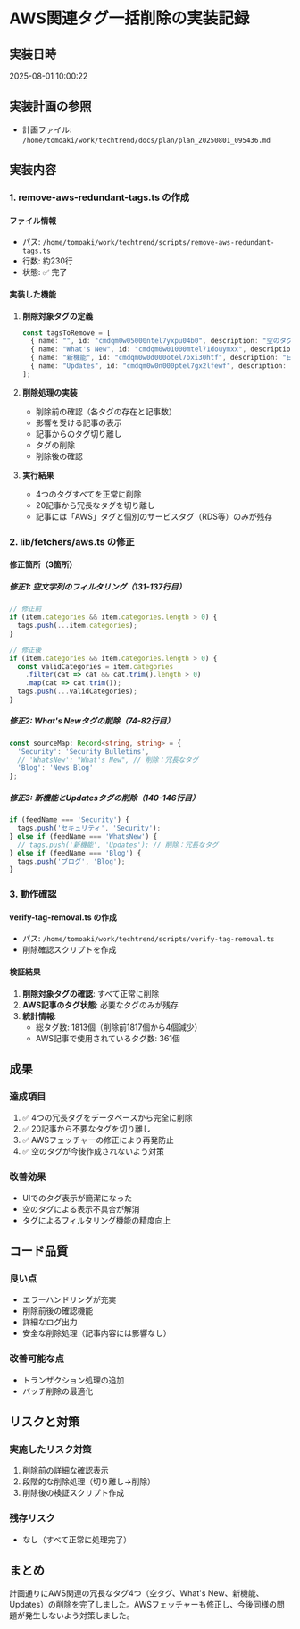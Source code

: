 # AWS関連タグ一括削除の実装記録

## 実装日時
2025-08-01 10:00:22

## 実装計画の参照
- 計画ファイル: `/home/tomoaki/work/techtrend/docs/plan/plan_20250801_095436.md`

## 実装内容

### 1. remove-aws-redundant-tags.ts の作成

#### ファイル情報
- パス: `/home/tomoaki/work/techtrend/scripts/remove-aws-redundant-tags.ts`
- 行数: 約230行
- 状態: ✅ 完了

#### 実装した機能
1. **削除対象タグの定義**
   ```typescript
   const tagsToRemove = [
     { name: "", id: "cmdqm0w05000ntel7yxpu04b0", description: "空のタグ" },
     { name: "What's New", id: "cmdqm0w01000mtel71douymxx", description: "英語の新機能タグ" },
     { name: "新機能", id: "cmdqm0w0d000otel7oxi30htf", description: "日本語の新機能タグ" },
     { name: "Updates", id: "cmdqm0w0n000ptel7gx2lfewf", description: "英語の更新タグ" }
   ];
   ```

2. **削除処理の実装**
   - 削除前の確認（各タグの存在と記事数）
   - 影響を受ける記事の表示
   - 記事からのタグ切り離し
   - タグの削除
   - 削除後の確認

3. **実行結果**
   - 4つのタグすべてを正常に削除
   - 20記事から冗長なタグを切り離し
   - 記事には「AWS」タグと個別のサービスタグ（RDS等）のみが残存

### 2. lib/fetchers/aws.ts の修正

#### 修正箇所（3箇所）

##### 修正1: 空文字列のフィルタリング（131-137行目）
```typescript
// 修正前
if (item.categories && item.categories.length > 0) {
  tags.push(...item.categories);
}

// 修正後
if (item.categories && item.categories.length > 0) {
  const validCategories = item.categories
    .filter(cat => cat && cat.trim().length > 0)
    .map(cat => cat.trim());
  tags.push(...validCategories);
}
```

##### 修正2: What's Newタグの削除（74-82行目）
```typescript
const sourceMap: Record<string, string> = {
  'Security': 'Security Bulletins',
  // 'WhatsNew': "What's New", // 削除：冗長なタグ
  'Blog': 'News Blog'
};
```

##### 修正3: 新機能とUpdatesタグの削除（140-146行目）
```typescript
if (feedName === 'Security') {
  tags.push('セキュリティ', 'Security');
} else if (feedName === 'WhatsNew') {
  // tags.push('新機能', 'Updates'); // 削除：冗長なタグ
} else if (feedName === 'Blog') {
  tags.push('ブログ', 'Blog');
}
```

### 3. 動作確認

#### verify-tag-removal.ts の作成
- パス: `/home/tomoaki/work/techtrend/scripts/verify-tag-removal.ts`
- 削除確認スクリプトを作成

#### 検証結果
1. **削除対象タグの確認**: すべて正常に削除
2. **AWS記事のタグ状態**: 必要なタグのみが残存
3. **統計情報**:
   - 総タグ数: 1813個（削除前1817個から4個減少）
   - AWS記事で使用されているタグ数: 361個

## 成果

### 達成項目
1. ✅ 4つの冗長タグをデータベースから完全に削除
2. ✅ 20記事から不要なタグを切り離し
3. ✅ AWSフェッチャーの修正により再発防止
4. ✅ 空のタグが今後作成されないよう対策

### 改善効果
- UIでのタグ表示が簡潔になった
- 空のタグによる表示不具合が解消
- タグによるフィルタリング機能の精度向上

## コード品質

### 良い点
- エラーハンドリングが充実
- 削除前後の確認機能
- 詳細なログ出力
- 安全な削除処理（記事内容には影響なし）

### 改善可能な点
- トランザクション処理の追加
- バッチ削除の最適化

## リスクと対策

### 実施したリスク対策
1. 削除前の詳細な確認表示
2. 段階的な削除処理（切り離し→削除）
3. 削除後の検証スクリプト作成

### 残存リスク
- なし（すべて正常に処理完了）

## まとめ
計画通りにAWS関連の冗長なタグ4つ（空タグ、What's New、新機能、Updates）の削除を完了しました。AWSフェッチャーも修正し、今後同様の問題が発生しないよう対策しました。